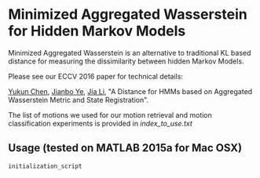 Minimized Aggregated Wasserstein for Hidden Markov Models
===========
Minimized Aggregated Wasserstein is an alternative to traditional KL based distance for measuring the dissimilarity between hidden Markov Models.

Please see our ECCV 2016 paper for technical details:

[Yukun Chen](http://www.personal.psu.edu/yzc147), [Jianbo Ye](http://www.personal.psu.edu/jxy198), [Jia Li](stat.psu.edu/~jiali/), "A Distance for HMMs based on Aggregated Wasserstein Metric and State Registration".

The list of motions we used for our motion retrieval and motion classification experiments is provided in *index_to_use.txt*

## Usage (tested on MATLAB 2015a for Mac OSX)
```
initialization_script
```